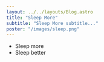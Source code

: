 ```yaml
---
layout: ../../layouts/Blog.astro
title: "Sleep More"
subtitle: "Sleep More subtitle..."
poster: "/images/sleep.png"
---
```


- Sleep more
- Sleep better